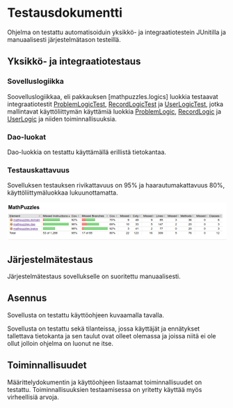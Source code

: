 # Testausdokumentti

Ohjelma on testattu automatisoiduin yksikkö- ja integraatiotestein JUnitilla ja manuaalisesti
järjestelmätason testeillä.

## Yksikkö- ja integraatiotestaus

### Sovelluslogiikka

Soovelluslogiikkaa, eli pakkauksen 
[mathpuzzles.logics] luokkia testaavat integraatiotestit [ProblemLogicTest](https://github.com/karoliinaemilia/ot-harjoitustyo/blob/master/MathPuzzles/src/test/java/mathpuzzles/logics/ProblemLogicTest.java),
[RecordLogicTest](https://github.com/karoliinaemilia/ot-harjoitustyo/blob/master/MathPuzzles/src/test/java/mathpuzzles/logics/RecordLogicTest.java) ja
[UserLogicTest](https://github.com/karoliinaemilia/ot-harjoitustyo/blob/master/MathPuzzles/src/test/java/mathpuzzles/logics/UserLogicTest.java),
jotka mallintavat käyttöliittymän käyttämiä luokkia [ProblemLogic](https://github.com/karoliinaemilia/ot-harjoitustyo/blob/master/MathPuzzles/src/main/java/mathpuzzles/logics/ProblemLogic.java), [RecordLogic](https://github.com/karoliinaemilia/ot-harjoitustyo/blob/master/MathPuzzles/src/main/java/mathpuzzles/logics/RecordLogic.java) ja [UserLogic](https://github.com/karoliinaemilia/ot-harjoitustyo/blob/master/MathPuzzles/src/main/java/mathpuzzles/logics/UserLogic.java)
ja niiden toiminnallisuuksia.

### Dao-luokat

Dao-luokkia on testattu käyttämällä erillistä tietokantaa.

### Testauskattavuus

Sovelluksen testauksen rivikattavuus on 95% ja haarautumakattavuus 80%, käyttöliittymäluokkaa lukuunottamatta.

![](https://github.com/karoliinaemilia/ot-harjoitustyo/blob/master/MathPuzzles/dokumentaatio/kuvat/testauskattavuus.png)

## Järjestelmätestaus

Järjestelmätestaus sovellukselle on suoritettu manuaalisesti.

## Asennus
Sovellusta on testattu käyttöohjeen kuvaamalla tavalla.

Sovellusta on testattu sekä tilanteissa, jossa käyttäjät ja ennätykset tallettava tietokanta ja sen taulut ovat olleet olemassa ja joissa niitä ei ole ollut jolloin ohjelma on luonut ne itse.

## Toiminnallisuudet
Määrittelydokumentin ja käyttöohjeen listaamat toiminnallisuudet on testattu. Toiminnallisuuksien testaamisessa on yritetty käyttää myös virheellisiä arvoja.

